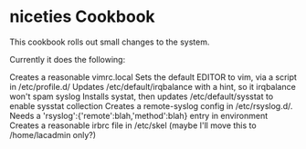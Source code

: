 niceties Cookbook
=================
This cookbook rolls out small changes to the system.

Currently it does the following:

Creates a reasonable vimrc.local
Sets the default EDITOR to vim, via a script in /etc/profile.d/
Updates /etc/default/irqbalance with a hint, so it irqbalance won't spam syslog
Installs systat, then updates /etc/default/sysstat to enable sysstat collection
Creates a remote-syslog config in /etc/rsyslog.d/.  Needs a 'rsyslog':{'remote':blah,'method':blah} entry in environment
Creates a reasonable irbrc file in /etc/skel (maybe I'll move this to /home/lacadmin only?)
